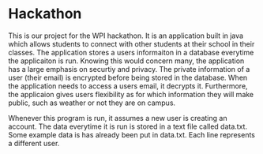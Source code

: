 # Hackathon

This is our project for the WPI hackathon.  It is an application built in java which allows students to connect with other students at their school
in their classes.  The application stores a users informaiton in a database everytime the applicaiton is run.  Knowing this would concern many, the application
has a large emphasis on securtiy and privacy.  The private information of a user (their email) is encrypted before being stored in the database. When the 
application needs to access a users email, it decrypts it. Furthermore, the applicaion gives users flexibility as for which information they will make public, 
such as weather or not they are on campus.  

Whenever this program is run, it assumes a new user is creating an account.  The data everytime it is run is stored in a text file called data.txt.
Some example data is has already been put in data.txt.  Each line represents a different user. 
